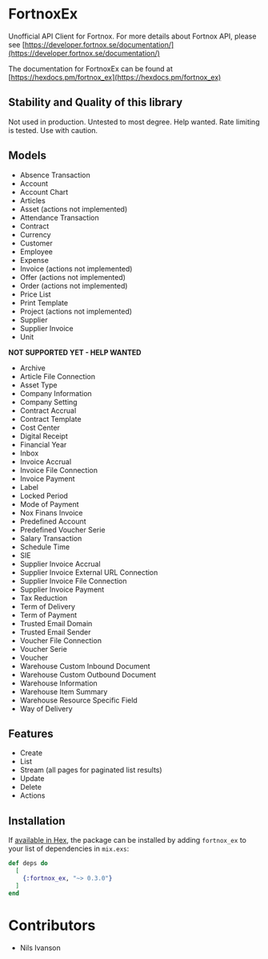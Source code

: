 # FortnoxEx

Unofficial API Client for Fortnox. For more details about Fortnox API, please see
[https://developer.fortnox.se/documentation/](https://developer.fortnox.se/documentation/)

The documentation for FortnoxEx can be found at
[https://hexdocs.pm/fortnox_ex](https://hexdocs.pm/fortnox_ex)

## Stability and Quality of this library

Not used in production. Untested to most degree. Help wanted. Rate limiting is tested. Use with caution.

## Models

* Absence Transaction
* Account
* Account Chart
* Articles
* Asset (actions not implemented)
* Attendance Transaction
* Contract
* Currency
* Customer
* Employee
* Expense
* Invoice (actions not implemented)
* Offer (actions not implemented)
* Order (actions not implemented)
* Price List
* Print Template
* Project (actions not implemented)
* Supplier
* Supplier Invoice
* Unit

**NOT SUPPORTED YET - HELP WANTED**
* Archive
* Article File Connection
* Asset Type
* Company Information
* Company Setting
* Contract Accrual
* Contract Template
* Cost Center
* Digital Receipt
* Financial Year
* Inbox
* Invoice Accrual
* Invoice File Connection
* Invoice Payment
* Label
* Locked Period
* Mode of Payment
* Nox Finans Invoice
* Predefined Account
* Predefined Voucher Serie
* Salary Transaction
* Schedule Time
* SIE
* Supplier Invoice Accrual
* Supplier Invoice External URL Connection
* Supplier Invoice File Connection
* Supplier Invoice Payment
* Tax Reduction
* Term of Delivery
* Term of Payment
* Trusted Email Domain
* Trusted Email Sender
* Voucher File Connection
* Voucher Serie
* Voucher
* Warehouse Custom Inbound Document
* Warehouse Custom Outbound Document
* Warehouse Information
* Warehouse Item Summary
* Warehouse Resource Specific Field
* Way of Delivery

## Features

* Create
* List
* Stream (all pages for paginated list results)
* Update
* Delete
* Actions

## Installation

If [available in Hex](https://hex.pm/docs/publish), the package can be installed
by adding `fortnox_ex` to your list of dependencies in `mix.exs`:

```elixir
def deps do
  [
    {:fortnox_ex, "~> 0.3.0"}
  ]
end
```

# Contributors

* Nils Ivanson

